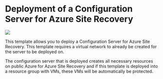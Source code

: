 # Deployment of a Configuration Server for Azure Site Recovery

<a href="http://armviz.io/#/?load=https%3A%2F%2Fraw.githubusercontent.com%2FUKCloud%2FAzureStack%2Fmaster%2FARM%20Templates%2FConfigServer-SiteRecovery%2Fazuredeploy.json" target="_blank">
    <img src="http://armviz.io/visualizebutton.png"/>
</a>

This template allows you to deploy a Configuration Server for Azure Site Recovery. This template requires a virtual network to already be created for the server to be deployed on.

The configuration server that is deployed creates all necessary resources on public Azure for Azure Site Recovery and if this template is deployed into a resource group with VMs, these VMs will be automatically be protected.